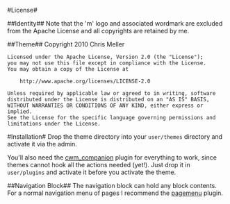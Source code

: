 #License#

##Identity##
Note that the 'm' logo and associated wordmark are excluded from the Apache License and all copyrights are retained by me.

##Theme##
	Copyright 2010 Chris Meller
	
	Licensed under the Apache License, Version 2.0 (the "License");
	you may not use this file except in compliance with the License.
	You may obtain a copy of the License at
	
	    http://www.apache.org/licenses/LICENSE-2.0
	
	Unless required by applicable law or agreed to in writing, software
	distributed under the License is distributed on an "AS IS" BASIS,
	WITHOUT WARRANTIES OR CONDITIONS OF ANY KIND, either express or implied.
	See the License for the specific language governing permissions and
	limitations under the License.


#Installation#
Drop the theme directory into your `user/themes` directory and activate it via the admin.

You'll also need the [cwm_companion](http://github.com/chrismeller/cwm_companion) plugin for everything to work, since themes cannot hook all the actions needed (yet!). Just drop it in `user/plugins` and activate it before you activate the theme.

##Navigation Block##
The navigation block can hold any block contents. For a normal navigation menu of pages I recommend the [pagemenu](http://habariproject.org/dist/plugins/pagemenu/) plugin.
